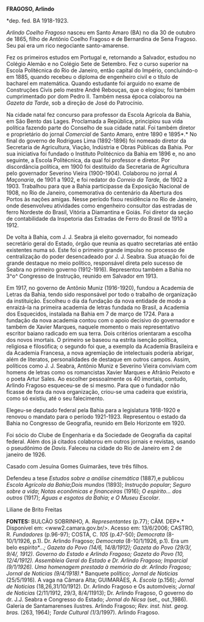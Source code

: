 **FRAGOSO, Arlindo**

\*dep. fed. BA 1918-1923.

*Arlindo Coelho Fragoso* nasceu em Santo Amaro (BA) no dia 30 de outubro
de 1865, filho de Antônio Coelho Fragoso e de Bernardina de Sena
Fragoso. Seu pai era um rico negociante santo-amarense.

Fez os primeiros estudos em Portugal e, retornando a Salvador, estudou
no Colégio Alemão e no Colégio Sete de Setembro. Fez o curso superior na
Escola Politécnica do Rio de Janeiro, então capital do Império,
concluindo-o em 1885, quando recebeu o diploma de engenheiro civil e o
título de bacharel em matemática. Quando estudante foi arguido no exame
de Construções Civis pelo mestre André Rebouças, que o elogiou; foi
também cumprimentado por dom Pedro II. Também nessa época colaborou na
*Gazeta da Tarde*, sob a direção de José do Patrocínio.

Na cidade natal fez concurso para professor da Escola Agrícola da Bahia,
em São Bento das Lages. Proclamada a República, principiou sua vida
política fazendo parte do Conselho de sua cidade natal. Foi também
diretor e proprietário do jornal *Comercial* de Santo Amaro, entre 1890
e 1895*.* No final do governo de Rodrigues Lima (1892-1896) foi nomeado
diretor da Secretaria de Agricultura, Viação, Indústria e Obras Públicas
da Bahia. Por sua iniciativa foi fundado o Instituto Politécnico da
Bahia em 1896 e, no ano seguinte, a Escola Politécnica, da qual foi
professor e diretor. Por discordância política, em 1900 foi destituído
da Secretaria de Agricultura pelo governador Severino Vieira
(1900-1904). Colaborou no jornal *A Maçonaria*, de 1901 a 1902, e foi
redator do *Correio da Tarde,* de 1902 a 1903. Trabalhou para que a
Bahia participasse da Exposição Nacional de 1908, no Rio de Janeiro,
comemorativa do centenário da Abertura dos Portos às nações amigas.
Nesse período fixou residência no Rio de Janeiro, onde desenvolveu
atividades como engenheiro consultor das estradas de ferro Nordeste do
Brasil, Vitória a Diamantina e Goiás. Foi diretor da seção de
contabilidade da Inspetoria das Estradas de Ferro do Brasil de 1910 a
1912.

De volta à Bahia, com J. J. Seabra já eleito governador, foi nomeado
secretário geral do Estado, órgão que reunia as quatro secretarias até
então existentes numa só. Este foi o primeiro grande impulso no processo
de centralização do poder desencadeado por J. J. Seabra. Sua atuação foi
de grande destaque no meio político, responsável direta pelo sucesso de
Seabra no primeiro governo (1912-1916). Representou também a Bahia no
3^o^ Congresso de Instrução, reunido em Salvador em 1913.

Em 1917, no governo de Antônio Muniz (1916-1920), fundou a Academia de
Letras da Bahia, tendo sido responsável por todo o trabalho de
organização da instituição. Escolheu o dia da fundação da nova entidade
de modo a enraizá-la na primeira academia de letras fundada no Brasil, a
Academia dos Esquecidos, instalada na Bahia em 7 de março de 1724. Para
a fundação da nova academia contou com o apoio decisivo do governador e
também de Xavier Marques, naquele momento o mais representativo escritor
baiano radicado em sua terra. Dois critérios orientaram a escolha dos
novos imortais. O primeiro se baseou na estrita isenção política,
religiosa e filosófica; o segundo foi que, a exemplo da Academia
Brasileira e da Academia Francesa, a nova agremiação de intelectuais
poderia abrigar, além de literatos, personalidades de destaque em outros
campos. Assim, políticos como J. J. Seabra, Antônio Muniz e Severino
Vieira conviviam com homens de letras como os romancistas Xavier Marques
e Afrânio Peixoto e o poeta Artur Sales. Ao escolher pessoalmente os 40
imortais, contudo, Arlindo Fragoso esqueceu-se de si mesmo. Para que o
fundador não ficasse de fora da nova organização, criou-se uma cadeira
que existiria, como só existiu, até o seu falecimento.

Elegeu-se deputado federal pela Bahia para a legislatura 1918-1920 e
renovou o mandato para o período 1921-1923. Representou o estado da
Bahia no Congresso de Geografia, reunido em Belo Horizonte em 1920.

Foi sócio do Clube de Engenharia e da Sociedade de Geografia da capital
federal. Além dos já citados colaborou em outros jornais e revistas,
usando o pseudônimo de *Davis*. Faleceu na cidade do Rio de Janeiro em 2
de janeiro de 1926.

Casado com Jesuína Gomes Guimarães, teve três filhos.

Defendeu a tese *Estudos sobre a análise cinemática* (1887),e publicou
*Escola Agrícola da Bahia*;*Dois mundos* (1893); *Instrução popular*;
*Seguro sobre a vida*; *Notas econômicas e financeiras* (1916); *O
espírito… dos outros* (1917); *Águas e esgotos da Bahia*; *e O Museu
Escolar*.

Liliane de Brito Freitas

**FONTES:** BULCÃO SOBRINHO, A. *Representantes* (p.77); CÂM. DEP*.*
Disponível em: \<www2.camara.gov.br/\>. Acesso em: 13/6/2006; CASTRO, R.
*Fundadores* (p.96-97); COSTA, C. *105* (p.47-50); *Democrata*
(8-10/1/1926, p.1). Dr. Arlindo Fragoso; *Democrata* (8-10/1/1926, p.1).
Era um belo espírito*…*; *Gazeta do Povo* (14/6, 14/8/1912); *Gazeta do
Povo* (29/3/, 9/4/, 1912). Governo do Estado e Arlindo Fragoso; *Gazeta
do Povo* (10, 12/4/1912). Assembleia Geral do Estado e Dr. Arlindo
Fragoso; *Imparcial* (9/1/1926). Uma homenagem prestada à memória do dr.
Arlindo Fragoso; *Jornal de Noticias* (9/4/1918)*.* Banquete político;
*Jornal de Noticias* (25/5/1916)*.* A vaga na Câmara Alta; GUIMARÃES, A.
*Escola* (p.156); *Jornal de Noticias* (18,26,31/10/1912). Dr. Arlindo
Fragoso e Os automóveis; *Jornal de Noticias* (2/11/1912, 29/3,
8/4/11913); Dr. Arlindo Fragoso, O governo do dr. J.J. Seabra e
Congresso do Estado; *Jornal do Nicsa* (set., out.,1986). Galeria de
Santamarenses ilustres. Arlindo Fragoso; *Rev. inst. hist. geog. bras.*
(263, 1964); *Tarde Cultural (1*/3/1997). Arlindo Fragoso.

